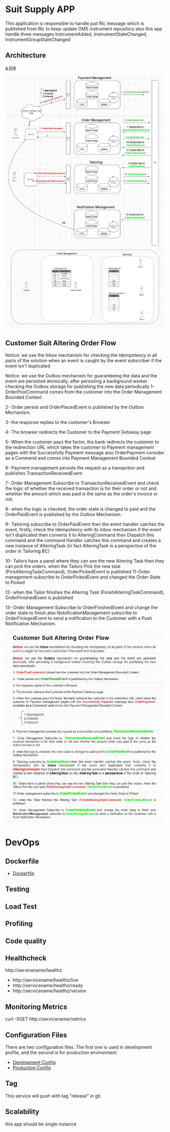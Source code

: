 # Suit Supply APP

This application is responsible to handle just Rlc message which is published from Rlc to keep update OMS instrument repository also this app handle three messages InstrumentAdded, InstrumentStateChanged, InstrumentGroupStateChanged 
## Architecture
[a link](https://drive.google.com/file/d/1Rk1-0pOWAwpwSserQQQ1TMPW87-XAdnR/view?usp=sharing)

![Architecture image](readme/Capture1.JPG)
![Architecture image](readme/Capture2.JPG)

## Customer Suit Altering Order Flow
Notice: we use the Inbox mechanism for checking the Idempotency in all parts of the solution when an event is caught by the event subscriber if the event isn't duplicated 

Notice: we use the Outbox mechanism for guaranteeing the data and the event are persisted atomically. after persisting a background worker checking the Outbox storage for publishing the new data periodically
1- OrderPostCommand comes from the customer into the Order Management Bounded Context

2-  Order persist and OrderPlacedEvent is published by the Outbox Mechanism.

3- the response replies to the customer's Browser 

4- The browser redirects the Customer to the Payment Getaway page

5- When the customer pays the factor, the bank redirects the customer to the redirection URL which takes the customer to Payment management pages with the Successfully Payment message also OrderPayment  consider as a Commend  and comes into Payment Management Bounded Contest


6- Payment management persists the request as a transaction and publishes TransactionReceivedEvent

7- Order Management Subscribe to  TransactionReceivedEvent and check the logic of whether the received transaction is for their order or not and whether the amount which was paid is the same as the order's invoice or not.  

8- when the logic is checked, the order state is changed to paid and the OrderPaidEvent is published by the Outbox Mechanism.

9- Tailoring subscribe to OrderPaidEvent then the event handler catches the event, firstly, check the Idempotency with its Inbox mechanism if the event isn't duplicated then converts it to AlteringCommand then Dispatch this command and the command Handler catches this command and creates a new instance of AlteringTask (in fact AlteringTask is a perspective of the order in Tailoring BC)

10- Tailors have a panel where they can see the new Altering Task then they can pick the orders. when the Tailors Pick the new task (PickAlteringTaskCommand), OrderPickedEvent is published 
11-Order management subscribe to OrderPickedEvent and changed the Order State to Picked

12- when the Tailor finishes the Altering Task (FinishAlteringTaskCommand), OrderFinishedEvent is published

13- Order Management Subscribe to OrderFinishedEvent and change the order state to finish also NotoficationManagement subscribe to OrderFinisgedEvent to send a notification to the Customer with a Push Notification Mechanism.

![Architecture image](readme/Capture3.JPG)

# DevOps

## Dockerfile
- [Dockerfile](src/OrderManagementService.RlcMessageListener/Dockerfile)
## Testing

## Load Test

## Profiling

## Code quality


## Healthcheck

http://servicename/healthz
* http://servicename/healthz/live
* http://servicename/healthz/ready
* http://servicename/healthz/version

## Monitoring Metrics

curl -XGET http://servicename/metrics


## Configuration Files

There are two configuration files. The first one is used in development profile, and the second is for production environment.

- [Development Config](src/OrderManagementService.RlcMessageListener/appsettings.json)
- [Production Config](src/OrderManagementService.RlcMessageListener/appsettings.json)

## Tag
This service will push with tag "release" in git.

## Scalability

this app should be single instance
